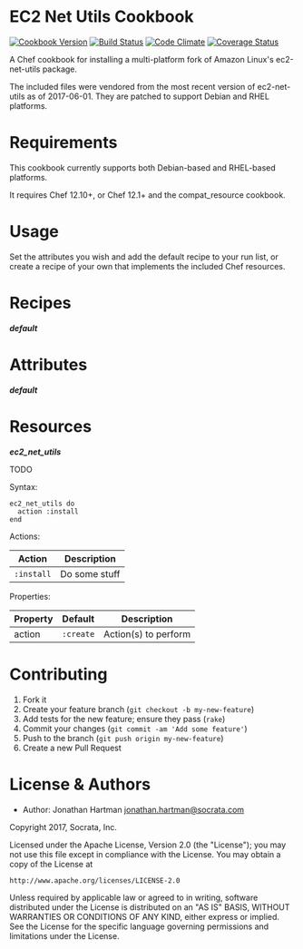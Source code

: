 EC2 Net Utils Cookbook
======================
[![Cookbook Version](https://img.shields.io/cookbook/v/ec2-net-utils.svg)][cookbook]
[![Build Status](https://img.shields.io/travis/socrata-cookbooks/ec2-net-utils.svg)][travis]
[![Code Climate](https://img.shields.io/codeclimate/github/socrata-cookbooks/ec2-net-utils.svg)][codeclimate]
[![Coverage Status](https://img.shields.io/coveralls/socrata-cookbooks/ec2-net-utils.svg)][coveralls]

[cookbook]: https://supermarket.chef.io/cookbooks/ec2-net-utils
[travis]: https://travis-ci.org/socrata-cookbooks/ec2-net-utils
[codeclimate]: https://codeclimate.com/github/socrata-cookbooks/ec2-net-utils
[coveralls]: https://coveralls.io/r/socrata-cookbooks/ec2-net-utils

A Chef cookbook for installing a multi-platform fork of Amazon Linux's
ec2-net-utils package.

The included files were vendored from the most recent version of ec2-net-utils
as of 2017-06-01. They are patched to support Debian and RHEL platforms.

Requirements
============

This cookbook currently supports both Debian-based and RHEL-based platforms.

It requires Chef 12.10+, or Chef 12.1+ and the compat_resource cookbook.

Usage
=====

Set the attributes you wish and add the default recipe to your run list, or
create a recipe of your own that implements the included Chef resources.

Recipes
=======

***default***


Attributes
==========

***default***

Resources
=========

***ec2_net_utils***

TODO

Syntax:

    ec2_net_utils do
      action :install
    end

Actions:

| Action     | Description   |
|------------|---------------|
| `:install` | Do some stuff |

Properties:

| Property    | Default   | Description                           |
|-------------|-----------|---------------------------------------|
| action      | `:create` | Action(s) to perform                  |

Contributing
============

1. Fork it
2. Create your feature branch (`git checkout -b my-new-feature`)
3. Add tests for the new feature; ensure they pass (`rake`)
4. Commit your changes (`git commit -am 'Add some feature'`)
5. Push to the branch (`git push origin my-new-feature`)
6. Create a new Pull Request

License & Authors
=================
- Author: Jonathan Hartman <jonathan.hartman@socrata.com>

Copyright 2017, Socrata, Inc.

Licensed under the Apache License, Version 2.0 (the "License");
you may not use this file except in compliance with the License.
You may obtain a copy of the License at

    http://www.apache.org/licenses/LICENSE-2.0

Unless required by applicable law or agreed to in writing, software
distributed under the License is distributed on an "AS IS" BASIS,
WITHOUT WARRANTIES OR CONDITIONS OF ANY KIND, either express or implied.
See the License for the specific language governing permissions and
limitations under the License.
